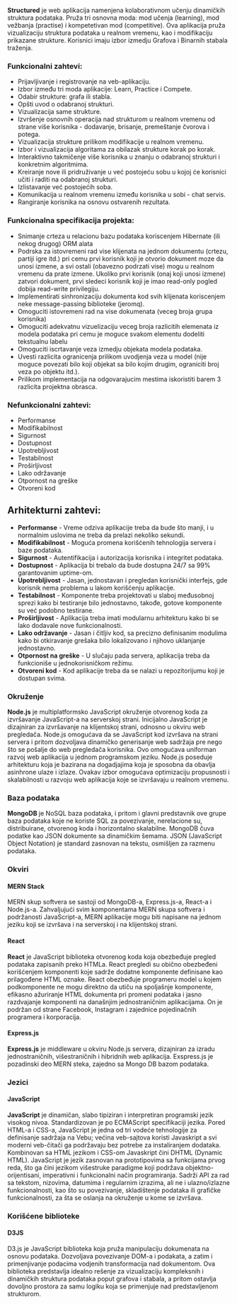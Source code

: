 **Structured** je web aplikacija namenjena kolaborativnom učenju dinamičkih struktura podataka. Pruža tri osnovna moda: mod učenja (learning), mod vežbanja (practise) i kompetetivan mod (competitive). Ova aplikacija pruža vizualizaciju struktura podataka u realnom vremenu, kao i modifikaciju prikazane strukture. Korisnici imaju izbor izmedju Grafova i Binarnih stabala traženja.

### Funkcionalni zahtevi:
* Prijavljivanje i registrovanje na veb-aplikaciju.
* Izbor između tri moda aplikacije: Learn, Practice i Compete.
* Odabir strukture: grafa ili stabla.
* Opšti uvod o odabranoj strukturi.
* Vizualizacija same strukture.
* Izvršenje osnovnih operacija nad strukturom u realnom vremenu od strane više korisnika - dodavanje, brisanje, premeštanje čvorova i potega. 
* Vizualizacija strukture prilikom modifikacije u realnom vremenu. 
* Izbor i vizualizacija algoritama za obilazak strukture korak po korak.
* Interaktivno takmičenje više korisnika u znanju o odabranoj strukturi i konkretnim algoritmima.
* Kreiranje nove ili pridruživanje u već postojeću sobu u kojoj će korisnici učiti i raditi na odabranoj strukturi.
* Izlistavanje već postojećih soba.
* Komunikacija u realnom vremenu između korisnika u sobi - chat servis.
* Rangiranje korisnika na osnovu ostvarenih rezultata.

### Funkcionalna specifikacija projekta:
* Snimanje crteza u relacionu bazu podataka koriscenjem Hibernate (ili nekog drugog) ORM alata
* Podrska za istovremeni rad vise klijenata na jednom dokumentu (crtezu, partiji igre itd.) pri cemu prvi korisnik koji je otvorio dokument moze da unosi izmene, a svi ostali (obavezno podrzati vise) mogu u realnom vremenu da prate izmene. Ukoliko prvi korisnik (onaj koji unosi izmene) zatvori dokument, prvi sledeci korisnik koji je imao read-only pogled dobija read-write privilegiju.
* Implementirati sinhronizaciju dokumenta kod svih klijenata koriscenjem neke message-passing biblioteke (jeromq).
* Omoguciti istovremeni rad na vise dokumenata (veceg broja grupa korisnika)
* Omoguciti adekvatnu vizuelizaciju veceg broja razlicitih elemenata iz modela podataka pri cemu je moguce svakom elementu dodeliti tekstualnu labelu
* Omoguciti iscrtavanje veza izmedju objekata modela podataka. 
* Uvesti razlicita ogranicenja prilikom uvodjenja veza u model (nije moguce povezati bilo koji objekat sa bilo kojim drugim, ograniciti broj veza po objektu itd.).
* Prilikom implementacija na odgovarajucim mestima iskoristiti barem 3 razlicita projektna obrasca.

### Nefunkcionalni zahtevi:
* Performanse
* Modifikabilnost
* Sigurnost
* Dostupnost
* Upotrebljivost
* Testabilnost
* Proširljivost
* Lako održavanje
* Otpornost na greške
* Otvoreni kod

## Arhitekturni zahtevi:
* **Performanse** - Vreme odziva aplikacije treba da bude što manji, i u normalnim uslovima ne treba da prelazi nekoliko sekundi.
* **Modifikabilnost** - Moguća promena korišćenih tehnologija servera i baze podataka.
* **Sigurnost** - Autentifikacija i autorizacija korisnika i integritet podataka.
* **Dostupnost** - Aplikacija bi trebalo da bude dostupna 24/7 sa 99% garantovanim uptime-om.
* **Upotrebljivost** - Jasan, jednostavan i pregledan korisnički interfejs, gde korisnik nema problema u lakom korišćenju aplikacije.
* **Testabilnost** - Komponente treba projektovati u slaboj međusobnoj sprezi kako bi testiranje bilo jednostavno, takođe, gotove komponente su već podobno testirane.
* **Proširljivost** - Aplikacija treba imati modularnu arhitekturu kako bi se lako dodavale nove funkcionalnosti.
* **Lako održavanje** - Jasan i čitljiv kod, sa precizno definisanim modulima kako bi otkiravanje grešaka bilo lokalizovano i njihovo uklanjanje jednostavno.
* **Otpornost na greške** - U slučaju pada servera, aplikacija treba da funkcioniše u jednokorisničkom režimu.
* **Otvoreni kod** - Kod aplikacije treba da se nalazi u repozitorijumu koji je dostupan svima.

### Okruženje

**Node.js** je multiplatformsko JavaScript okruženje otvorenog koda za izvršavanje JavaScript-a na serverskoj strani. Inicijalno JavaScript je dizajniran za izvršavanje na klijentskoj strani, odnosno u okviru web pregledača. Node.js omogućava da se JavaScript kod izvršava na strani servera i pritom dozvoljava dinamičko generisanje web sadržaja pre nego što se pošalje do web pregledača korisnika. Ovo omogućava uniforman razvoj web aplikacija u jednom programskom jeziku. Node.js poseduje arhitekturu koja je bazirana na dogadjajima koja je sposobna da obavlja asinhrone ulaze i izlaze. Ovakav izbor omogućava optimizaciju propusnosti i skalabilnosti u razvoju web aplikacija koje se izvršavaju u realnom vremenu.

### Baza podataka

**MongoDB** je NoSQL baza podataka, i pritom i glavni predstavnik ove grupe baza podataka koje ne koriste SQL za povezivanje, nerelacione su, distribuirane, otvorenog koda i horizontalno skalabilne. MongoDB čuva podatke kao JSON dokumente sa dinamičkim šemama. JSON (JavaScript Object Notation) je standard zasnovan na tekstu, osmišljen za razmenu podataka.

### Okviri

#### MERN Stack

MERN skup softvera se sastoji od MongoDB-a, Express.js-a, React-a i Node.js-a. Zahvaljujući svim komponentama MERN skupa softvera i podržanosti JavaScript-a, MERN aplikacije mogu biti napisane na jednom jeziku koji se izvršava i na serverskoj i na klijentskoj strani.

#### React

**React** je JavaScript biblioteka otvorenog koda koja obezbeđuje pregled podataka zapisanih preko HTMLa. React pregledi su obično obezbeđeni korišćenjem komponenti koje sadrže dodatne komponente definisane kao prilagođene HTML oznake. React obezbeđuje programeru model u kojem podkomponente ne mogu direktno da utiču na spoljašnje komponente, efikasno ažuriranje HTML dokumenta pri promeni podataka i jasno razdvajanje komponenti na današnjim jednostraničnim aplikacijama. On je podržan od strane Facebook, Instagram i zajednice pojedinačnih programera i korporacija.

#### Express.js

**Express.js** je middleware u okviru Node.js servera, dizajniran za izradu jednostraničnih, višestraničnih i hibridnih web aplikacija. Exspress.js je pozadinski deo MERN steka, zajedno sa Mongo DB bazom podataka.

### Jezici

#### JavaScript

**JavaScript** je dinamičan, slabo tipiziran i interpretiran programski jezik visokog nivoa. Standardizovan je po ECMAScript specifikaciji jezika. Pored HTML-a i CSS-a, JavaScript je jedna od tri vodeće tehnologije za definisanje sadržaja na Vebu; većina veb-sajtova koristi Javaskript a svi moderni veb-čitači ga podržavaju bez potrebe za instaliranjem dodataka. Kombinovan sa HTML jezikom i CSS-om Javaskript čini DHTML (Dynamic HTML). JavaScript je jezik zasnovan na prototipovima sa funkcijama prvog reda, što ga čini jezikom višestruke paradigme koji podržava objektno-orijentisani, imperativni i funkcionalni način programiranja. Sadrži API za rad sa tekstom, nizovima, datumima i regularnim izrazima, ali ne i ulazno/izlazne funkcionalnosti, kao što su povezivanje, skladištenje podataka ili grafičke funkcionalnosti, za šta se oslanja na okruženje u kome se izvršava. 


### Korišćene biblioteke

#### D3JS
D3.js je JavaScript biblioteka koja pruža manipulaciju dokumenata na osnovu podataka. Dozvoljava povezivanje DOM-a i podakata, a zatim i primenjivanje podacima vodjenih transformacija nad dokumentom. Ova biblioteka predstavlja idealno rešenje za vizualizaciju kompleksnih i dinamičkih struktura podataka poput grafova i stabala, a pritom ostavlja dovoljno prostora za samu logiku koja se primenjuje nad predstavljenom strukturom.
